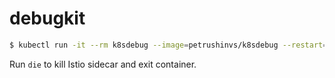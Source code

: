 # debugkit

```sh
$ kubectl run -it --rm k8sdebug --image=petrushinvs/k8sdebug --restart=Never
```

Run `die` to kill Istio sidecar and exit container.
